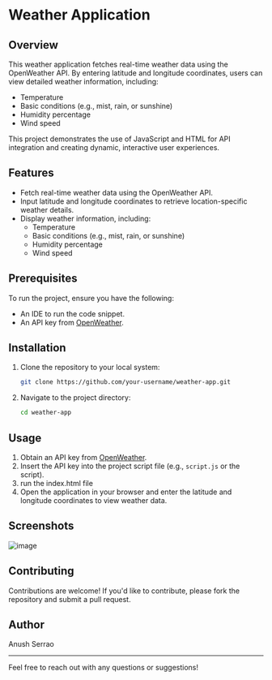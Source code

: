 # Weather Application

## Overview
This weather application fetches real-time weather data using the OpenWeather API. By entering latitude and longitude coordinates, users can view detailed weather information, including:
- Temperature
- Basic conditions (e.g., mist, rain, or sunshine)
- Humidity percentage
- Wind speed

This project demonstrates the use of JavaScript and HTML for API integration and creating dynamic, interactive user experiences.

## Features
- Fetch real-time weather data using the OpenWeather API.
- Input latitude and longitude coordinates to retrieve location-specific weather details.
- Display weather information, including:
  - Temperature
  - Basic conditions (e.g., mist, rain, or sunshine)
  - Humidity percentage
  - Wind speed

## Prerequisites
To run the project, ensure you have the following:
- An IDE to run the code snippet.
- An API key from [OpenWeather](https://openweathermap.org/).

## Installation
1. Clone the repository to your local system:
   ```bash
   git clone https://github.com/your-username/weather-app.git
   ```

2. Navigate to the project directory:
   ```bash
   cd weather-app
   ```

## Usage
1. Obtain an API key from [OpenWeather](https://openweathermap.org/).
2. Insert the API key into the project script file (e.g., `script.js` or the script).
3. run the index.html file
4. Open the application in your browser and enter the latitude and longitude coordinates to view weather data.

## Screenshots
![image](https://github.com/user-attachments/assets/1b7d47a5-85cf-4f2e-91dc-856572180d17)


## Contributing
Contributions are welcome! If you'd like to contribute, please fork the repository and submit a pull request.

## Author
Anush Serrao

---

Feel free to reach out with any questions or suggestions!
